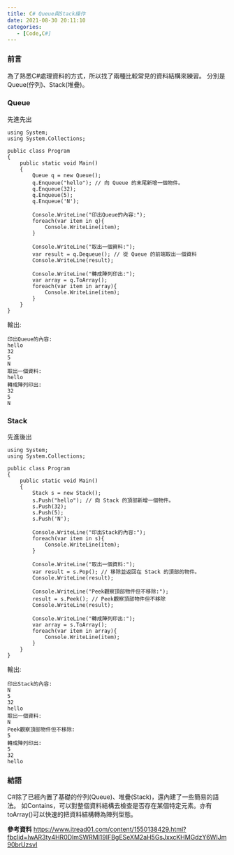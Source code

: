 ```yaml
---
title: C# Queue與Stack操作
date: 2021-08-30 20:11:10
categories:
   - [Code,C#]
---
```

### 前言
為了熟悉C#處理資料的方式，所以找了兩種比較常見的資料結構來練習。
分別是Queue(佇列)、Stack(堆疊)。

### Queue
先進先出

```
using System;
using System.Collections;

public class Program
{
	public static void Main()
	{
		Queue q = new Queue();
		q.Enqueue("hello"); // 向 Queue 的末尾新增一個物件。
		q.Enqueue(32);
		q.Enqueue(5);
		q.Enqueue('N');
		
		Console.WriteLine("印出Queue的內容:");
		foreach(var item in q){
			Console.WriteLine(item);
		}
		
		Console.WriteLine("取出一個資料:");
		var result = q.Dequeue(); // 從 Queue 的前端取出一個資料
		Console.WriteLine(result);
        
		Console.WriteLine("轉成陣列印出:");
		var array = q.ToArray();
		foreach(var item in array){
			Console.WriteLine(item);
		}
	}
}
```

輸出:
```
印出Queue的內容:
hello
32
5
N
取出一個資料:
hello
轉成陣列印出:
32
5
N
```

### Stack
先進後出
```
using System;
using System.Collections;

public class Program
{
	public static void Main()
	{
		Stack s = new Stack();
		s.Push("hello"); // 向 Stack 的頂部新增一個物件。
		s.Push(32);
		s.Push(5);
		s.Push('N');
		
		Console.WriteLine("印出Stack的內容:");
		foreach(var item in s){
			Console.WriteLine(item);
		}
		
		Console.WriteLine("取出一個資料:");
		var result = s.Pop(); // 移除並返回在 Stack 的頂部的物件。
		Console.WriteLine(result);
		
		Console.WriteLine("Peek觀察頂部物件但不移除:");
		result = s.Peek(); // Peek觀察頂部物件但不移除
		Console.WriteLine(result);
		
		Console.WriteLine("轉成陣列印出:");
		var array = s.ToArray();
		foreach(var item in array){
			Console.WriteLine(item);
		}
	}
}
```
輸出:
```
印出Stack的內容:
N
5
32
hello
取出一個資料:
N
Peek觀察頂部物件但不移除:
5
轉成陣列印出:
5
32
hello
```

### 結語
C#除了已經內置了基礎的佇列(Queue)、堆疊(Stack)，還內建了一些簡易的語法。
如Contains，可以對整個資料結構去檢查是否存在某個特定元素。亦有toArray()可以快速的把資料結構轉為陣列型態。

**參考資料**
https://www.itread01.com/content/1550138429.html?fbclid=IwAR3ty4HR0DlmSWRMl19IFBgESeXM2aH5GsJxxcKHMGdzY6WIJm90brUzsvI
